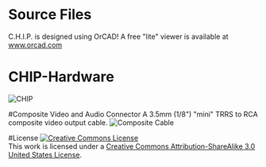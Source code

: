 # Source Files
C.H.I.P. is designed using OrCAD! A free "lite" viewer is available at <a href="http://www.orcad.com/">www.orcad.com</a>

# CHIP-Hardware
![CHIP](https://raw.githubusercontent.com/NextThingCo/CHIP-Hardware/master/CHIP[v1_0]/CHIP_v1_0_PINOUT.png)

#Composite Video and Audio Connector
A 3.5mm (1/8") "mini" TRRS to RCA composite video output cable.
![Composite Cable](https://raw.githubusercontent.com/NextThingCo/CHIP-Hardware/master/CHIP[v1_0]/trrs_annotated.png)

#License
<a rel="license" href="http://creativecommons.org/licenses/by-sa/3.0/us/"><img alt="Creative Commons License" style="border-width:0" src="https://i.creativecommons.org/l/by-sa/3.0/us/88x31.png" /></a><br />This work is licensed under a <a rel="license" href="http://creativecommons.org/licenses/by-sa/3.0/us/">Creative Commons Attribution-ShareAlike 3.0 United States License</a>.
